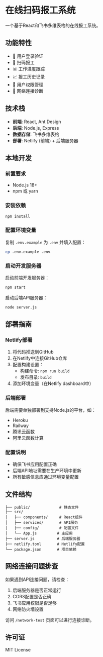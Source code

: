 # 在线扫码报工系统

一个基于React和飞书多维表格的在线报工系统。

## 功能特性

- 🔐 用户登录验证
- 📱 扫码报工
- 📊 工作进度跟踪
- 📈 报工历史记录
- 👥 用户权限管理
- 🔧 网络连接诊断

## 技术栈

- **前端**: React, Ant Design
- **后端**: Node.js, Express
- **数据存储**: 飞书多维表格
- **部署**: Netlify (前端) + 后端服务器

## 本地开发

### 前置要求

- Node.js 18+
- npm 或 yarn

### 安装依赖

```bash
npm install
```

### 配置环境变量

复制 `.env.example` 为 `.env` 并填入配置：

```bash
cp .env.example .env
```

### 启动开发服务器

启动前端开发服务器：
```bash
npm start
```

启动后端API服务器：
```bash
node server.js
```

## 部署指南

### Netlify部署

1. 将代码推送到GitHub
2. 在Netlify中连接GitHub仓库
3. 配置构建设置：
   - 构建命令: `npm run build`
   - 发布目录: `build`
4. 添加环境变量（在Netlify dashboard中）

### 后端部署

后端需要单独部署到支持Node.js的平台，如：
- Heroku
- Railway
- 腾讯云函数
- 阿里云函数计算

### 配置说明

- 确保飞书应用配置正确
- 后端API地址需要在生产环境中更新
- 所有敏感信息应通过环境变量配置

## 文件结构

```
├── public/             # 静态文件
├── src/
│   ├── components/     # React组件
│   ├── services/       # API服务
│   ├── config/         # 配置文件
│   └── App.js         # 主应用
├── server.js          # 后端服务器
├── netlify.toml       # Netlify配置
└── package.json       # 项目依赖
```

## 网络连接问题排查

如果遇到API连接问题，请检查：

1. 后端服务器是否正常运行
2. CORS配置是否正确
3. 飞书应用权限是否足够
4. 网络防火墙设置

访问 `/network-test` 页面可以进行连接诊断。

## 许可证

MIT License 
